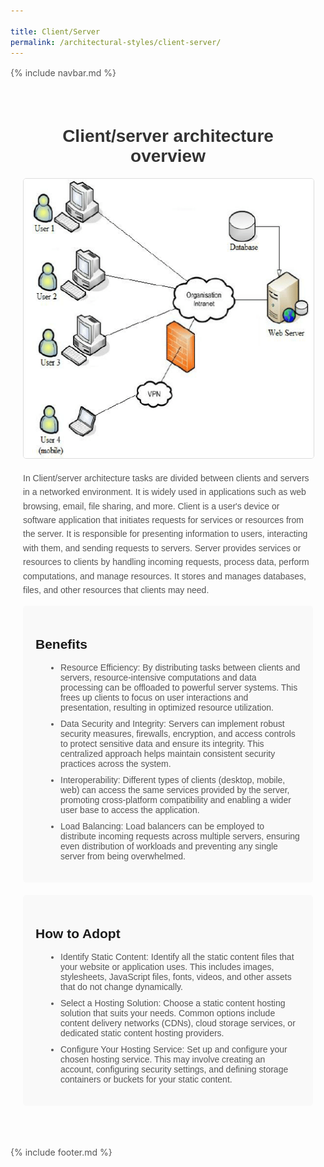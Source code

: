 ```yaml
---

title: Client/Server
permalink: /architectural-styles/client-server/
---
```

{% include navbar.md %}
<style>
  /* CSS styles from the original provided code */
  .container {
    max-width: 800px;
    margin: 0 auto;
    padding: 20px;
    font-family: Arial, sans-serif;
     padding-bottom: 50px;
  }

  h1 {
    text-align: center;
    color: #333;
  }

  img {
    display: block;
    margin: 0 auto;
    max-width: auto;
    height: auto;
    border: 1px solid #ddd;
    border-radius: 5px;
    margin-bottom: 20px;
  }

  p {
    line-height: 1.6;
    color: #555;
  }

  ul {
    padding-left: 20px;
    color: #555;
  }

  li {
    margin-bottom: 10px;
  }

  .benefits {
    background-color: #f9f9f9;
    padding: 20px;
    border-radius: 5px;
    margin-bottom: 20px;
  }

  .how-to-adopt {
    background-color: #f9f9f9;
    padding: 20px;
    border-radius: 5px;
  }

  /* Additional CSS for improvements */
  .benefits ul,
  .how-to-adopt ul {
    list-style-type: disc;
    margin-left: 20px;
  }
</style>

<div class="container">
  <h1>Client/server architecture overview</h1>
  
  <img src="././pictures/Client-Server.png" alt="Monolithic Architecture">
  
  <p>In Client/server architecture tasks are divided between clients and servers in a networked environment. It is widely used in applications such as web browsing, email, file sharing, and more. Client is a user's device or software application that initiates requests for services or resources from the server. It is responsible for presenting information to users, interacting with them, and sending requests to servers. Server provides services or resources to clients by handling incoming requests, process data, perform computations, and manage resources. It stores and manages databases, files, and other resources that clients may need.</p>

  <div class="benefits">
    <h2>Benefits</h2>
    <ul>
      <li>Resource Efficiency: By distributing tasks between clients and servers, resource-intensive computations and data processing can be offloaded to powerful server systems. This frees up clients to focus on user interactions and presentation, resulting in optimized resource utilization.</li>
      <li>Data Security and Integrity: Servers can implement robust security measures, firewalls, encryption, and access controls to protect sensitive data and ensure its integrity. This centralized approach helps maintain consistent security practices across the system.</li>
      <li>Interoperability: Different types of clients (desktop, mobile, web) can access the same services provided by the server, promoting cross-platform compatibility and enabling a wider user base to access the application.</li>
      <li>Load Balancing: Load balancers can be employed to distribute incoming requests across multiple servers, ensuring even distribution of workloads and preventing any single server from being overwhelmed.</li>
    </ul>
  </div>

  <div class="how-to-adopt">
    <h2>How to Adopt</h2>
    <ul>
      <li>Identify Static Content: Identify all the static content files that your website or application uses. This includes images, stylesheets, JavaScript files, fonts, videos, and other assets that do not change dynamically.</li>
      <li>Select a Hosting Solution: Choose a static content hosting solution that suits your needs. Common options include content delivery networks (CDNs), cloud storage services, or dedicated static content hosting providers.</li>
      <li>Configure Your Hosting Service: Set up and configure your chosen hosting service. This may involve creating an account, configuring security settings, and defining storage containers or buckets for your static content.</li>
    </ul>
  </div>
</div>

{% include footer.md %}
